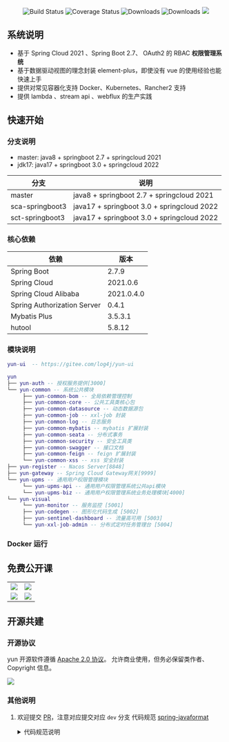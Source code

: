 <p align="center">
 <img src="https://img.shields.io/badge/yun-3.6-success.svg" alt="Build Status">
 <img src="https://img.shields.io/badge/Spring%20Cloud-2021-blue.svg" alt="Coverage Status">
 <img src="https://img.shields.io/badge/Spring%20Boot-2.7-blue.svg" alt="Downloads">
 <img src="https://img.shields.io/badge/Vue-3.2-blue.svg" alt="Downloads">
 <img src="https://img.shields.io/github/license/yun-mesh/yun"/>
</p>

## 系统说明

- 基于 Spring Cloud 2021 、Spring Boot 2.7、 OAuth2 的 RBAC **权限管理系统**
- 基于数据驱动视图的理念封装 element-plus，即使没有 vue 的使用经验也能快速上手
- 提供对常见容器化支持 Docker、Kubernetes、Rancher2 支持
- 提供 lambda 、stream api 、webflux 的生产实践



## 快速开始

### 分支说明

- master: java8 + springboot 2.7 + springcloud 2021
- jdk17: java17 + springboot 3.0 + springcloud 2022

| 分支              | 说明                                                               |
|-----------------|------------------------------------------------------------------|
| master          | java8 + springboot 2.7 + springcloud 2021                        |
| sca-springboot3 | java17 + springboot 3.0 + springcloud 2022 |
| sct-springboot3 | java17 + springboot 3.0 + springcloud 2022 |


### 核心依赖

| 依赖                   | 版本         |
| ---------------------- |------------|
| Spring Boot            | 2.7.9      |
| Spring Cloud           | 2021.0.6   |
| Spring Cloud Alibaba   | 2021.0.4.0 |
| Spring Authorization Server | 0.4.1      |
| Mybatis Plus           | 3.5.3.1    |
| hutool                 | 5.8.12     |

### 模块说明

```lua
yun-ui  -- https://gitee.com/log4j/yun-ui

yun
├── yun-auth -- 授权服务提供[3000]
└── yun-common -- 系统公共模块
     ├── yun-common-bom -- 全局依赖管理控制
     ├── yun-common-core -- 公共工具类核心包
     ├── yun-common-datasource -- 动态数据源包
     ├── yun-common-job -- xxl-job 封装
     ├── yun-common-log -- 日志服务
     ├── yun-common-mybatis -- mybatis 扩展封装
     ├── yun-common-seata -- 分布式事务
     ├── yun-common-security -- 安全工具类
     ├── yun-common-swagger -- 接口文档
     ├── yun-common-feign -- feign 扩展封装
     └── yun-common-xss -- xss 安全封装
├── yun-register -- Nacos Server[8848]
├── yun-gateway -- Spring Cloud Gateway网关[9999]
└── yun-upms -- 通用用户权限管理模块
     └── yun-upms-api -- 通用用户权限管理系统公共api模块
     └── yun-upms-biz -- 通用用户权限管理系统业务处理模块[4000]
└── yun-visual
     └── yun-monitor -- 服务监控 [5001]
     ├── yun-codegen -- 图形化代码生成 [5002]
     ├── yun-sentinel-dashboard -- 流量高可用 [5003]
     └── yun-xxl-job-admin -- 分布式定时任务管理台 [5004]
```


### Docker 运行

## 免费公开课

<table>
  <tr>
    <td><a href="https://www.bilibili.com/video/av45084065" target="_blank"><img src="https://minio.yunx.vip/oss/1655474345.jpg"></a></td>
    <td><a href="https://www.bilibili.com/video/av77344954" target="_blank"><img src="https://minio.yunx.vip/oss/1656837143.jpg"></a></td>
  </tr>
    <tr>
    <td><a href="https://www.bilibili.com/video/BV1J5411476V" target="_blank"><img src="https://minio.yunx.vip/oss/1655474369.jpg"></a></td>
    <td><a href="https://www.bilibili.com/video/BV14p4y197K5" target="_blank"><img src="https://minio.yunx.vip/oss/1655474381.jpg"></a></td>
  </tr>
</table>

## 开源共建

### 开源协议

yun 开源软件遵循 [Apache 2.0 协议](https://www.apache.org/licenses/LICENSE-2.0.html)。
允许商业使用，但务必保留类作者、Copyright 信息。

![](https://minio.yunx.vip/oss/1655474288.jpg)


### 其他说明

1. 欢迎提交 [PR](https://dwz.cn/2KURd5Vf)，注意对应提交对应 `dev` 分支
   代码规范 [spring-javaformat](https://github.com/spring-io/spring-javaformat)

   <details>
    <summary>代码规范说明</summary>

    1. 由于 <a href="https://github.com/spring-io/spring-javaformat" target="_blank">spring-javaformat</a>
       强制所有代码按照指定格式排版，未按此要求提交的代码将不能通过合并（打包）
    2. 如果使用 IntelliJ IDEA
       开发，请安装自动格式化软件 <a href="https://repo1.maven.org/maven2/io/spring/javaformat/spring-javaformat-intellij-idea-plugin/" target="_blank">
       spring-javaformat-intellij-idea-plugin</a>
    3. 其他开发工具，请参考 <a href="https://github.com/spring-io/spring-javaformat" target="_blank">spring-javaformat</a>
       说明，或`提交代码前`在项目根目录运行下列命令（需要开发者电脑支持`mvn`命令）进行代码格式化
       ```
       mvn spring-javaformat:apply
       ```
   </details>

